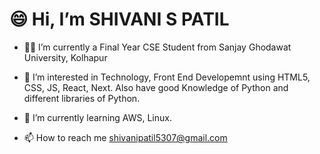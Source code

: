 <h1> 😄 Hi, I’m SHIVANI S PATIL</h1>

- 👩‍🎓 I’m currently a Final Year CSE Student from Sanjay Ghodawat University, Kolhapur
- 👀 I’m interested in Technology, Front End Developemnt using HTML5, CSS, JS, React, Next. Also have good Knowledge of Python and different libraries of Python.
  
- 🌱 I’m currently learning AWS, Linux.
  
- 📫 How to reach me shivanipatil5307@gmail.com

<!---
patilshivani22/patilshivani22 is a ✨ special ✨ repository because its `README.md` (this file) appears on your GitHub profile.
You can click the Preview link to take a look at your changes.
--->
